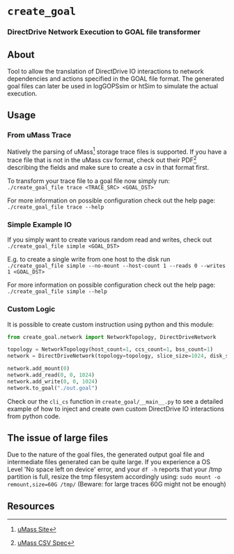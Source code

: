 # `create_goal`
### DirectDrive Network Execution to GOAL file transformer

## About

Tool to allow the translation of DirectDrive IO interactions to network dependencies and actions specified in the GOAL file format.
The generated goal files can later be used in logGOPSsim or htSim to simulate the actual execution.

## Usage

### From uMass Trace
Natively the parsing of uMass[^1] storage trace files is supported.
If you have a trace file that is not in the uMass csv format, check out their PDF[^2] describing the fields and make sure to create a csv in that format first.

To transform your trace file to a goal file now simply run:
`./create_goal_file trace <TRACE_SRC> <GOAL_DST>`

For more information on possible configuration check out the help page:
`./create_goal_file trace --help`

### Simple Example IO
If you simply want to create various random read and writes, check out `./create_goal_file simple <GOAL_DST>`

E.g. to create a single write from one host to the disk run `./create_goal_file simple --no-mount --host-count 1 --reads 0 --writes 1 <GOAL_DST>`

For more information on possible configuration check out the help page:
`./create_goal_file simple --help`

### Custom Logic
It is possible to create custom instruction using python and this module:
```python
from create_goal.network import NetworkTopology, DirectDriveNetwork

topology = NetworkTopology(host_count=1, ccs_count=1, bss_count=1)
network = DirectDriveNetwork(topology=topology, slice_size=1024, disk_size=2048)

network.add_mount(0)
network.add_read(0, 0, 1024)
network.add_write(0, 0, 1024)
network.to_goal("./out.goal")
```

Check our the `cli_cs` function in `create_goal/__main__.py` to see a detailed example of how to inject and create own custom DirectDrive IO interactions from python code.

## The issue of large files
Due to the nature of the goal files, the generated output goal file and intermediate files generated can be quite large.
If you experience a OS Level 'No space left on device' error, and your `df -h` reports that your /tmp partition is full, resize the tmp filesystem accordingly using:
`sudo mount -o remount,size=60G /tmp/`
(Beware: for large traces 60G might not be enough)

## Resources
[^1]: [uMass Site](https://traces.cs.umass.edu/index.php/storage/storage)
[^2]: [uMass CSV Spec](https://skulddata.cs.umass.edu/traces/storage/SPC-Traces.pdf)
